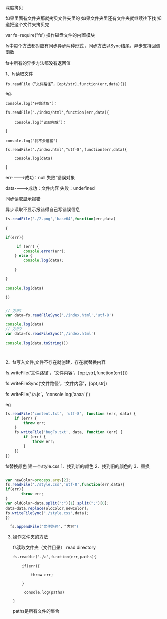 深度拷贝

如果里面有文件夹那就拷贝文件夹里的  如果文件夹里还有文件夹就继续往下找  知道把这个文件夹拷贝完



var fs=require("fs')  操作磁盘文件的内置模块

fs中每个方法都对应有同步异步两种形式，同步方法以Sync结尾，异步支持回调函数

fs中所有的异步方法都没有返回值

1、fs读取文件

  `fs.readFile（“文件路径”，[opt/str],function(err,data){})`

eg.

```
console.log('开始读取')；

fs.readFile("./index/html',function(err,data){

    console.log(“读取完成”)；

}

console.log("我不会阻塞")

fs.readFile("./index.html","utf-8",function(err,data){

    console.log(data)

}

```



err---->成功：null  失败“错误对象

data---->成功：文件内容 失败：undefined







同步读取显示报错

异步读取不显示报错得自己写错误信息

```javascript
fs.readFile('./2.png','base64',function(err,data)

{

if(err){

     if (err) {
        console.error(err);     
    } else {
        console.log(data);
        
    }

}

console.log(data)

})


// 方法1
var data=fs.readFileSync(',/index.html','utf-8')

console.log(data)
// 方法2
var data=fs.readFileSync(',/index.html')

console.log(data.toString())




```

2、fs写入文件,文件不存在就创建，存在就替换内容

fs.writeFile(‘文件路径’，‘文件内容’，[opt,str],function(err){})

fs.writeFileSync(‘文件路径’，‘文件内容’，[opt,str])

fs.writeFile(‘./a.js’，'console.log('aaaa')')

eg

```javascript
fs.readFile('content.txt', 'utf-8', function (err, data) {
    if (err) {
        throw err;
    }
    fs.writeFile('bugFo.txt', data, function (err) {
        if (err) {
            throw err;
        }
    })
})
```
fs替换颜色
建一个style.css
1、找到新的颜色
2、找到旧的颜色的
3、替换

```javascript

var newColor=process.argv[2];
fs.readFile('./style.css','utf-8',function(err,data){
if(err){
       throw err;
}
var oldColor=data.split(":")[1].split(";")[0];
data=data.replace(oldColor,newColor);
fs.writeFileSync("./style.css",data);
})

  fs.appendFile("文件路径"，“内容")
```

3. 操作文件夹的方法

   fs读取文件夹（文件目录） read  directory



   ```
   fs.readdir('./a',function(err,paths){
   
       if(err){
   
           throw err;
   
       }
   
        console.log(paths)
   
   }
   
   ```



   paths是所有文件的集合